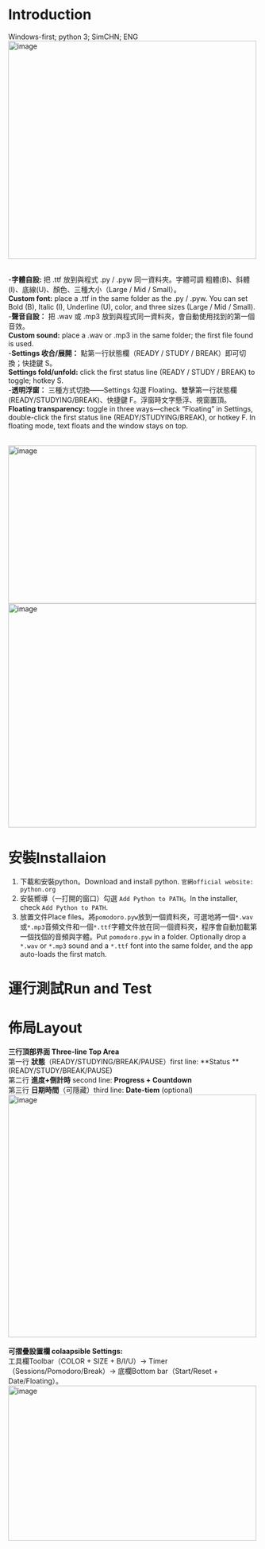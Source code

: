 # Introduction
Windows-first; python 3; SimCHN; ENG
<br><img width="500" height="438" alt="image" src="https://github.com/user-attachments/assets/2816832a-067a-4f72-a3c7-be985d2e2c0d" />

<br>-**字體自設:** 把 .ttf 放到與程式 .py / .pyw 同一資料夾。字體可調 粗體(B)、斜體(I)、底線(U)、顏色、三種大小（Large / Mid / Small）。
<br> **Custom font:** place a .ttf in the same folder as the .py / .pyw. You can set Bold (B), Italic (I), Underline (U), color, and three sizes (Large / Mid / Small).
<br> -**聲音自設：** 把 .wav 或 .mp3 放到與程式同一資料夾，會自動使用找到的第一個音效。
<br> **Custom sound:** place a .wav or .mp3 in the same folder; the first file found is used.
<br> -**Settings 收合/展開：** 點第一行狀態欄（READY / STUDY / BREAK）即可切換；快捷鍵 S。
<br> **Settings fold/unfold:** click the first status line (READY / STUDY / BREAK) to toggle; hotkey S.
<br> -**透明浮窗：** 三種方式切換——Settings 勾選 Floating、雙擊第一行狀態欄(READY/STUDYING/BREAK)、快捷鍵 F。浮窗時文字懸浮、視窗置頂。
<br> **Floating transparency:** toggle in three ways—check “Floating” in Settings, double-click the first status line (READY/STUDYING/BREAK), or hotkey F. In floating mode, text floats and the window stays on top.

<br><img width="500" height="318" alt="image" src="https://github.com/user-attachments/assets/aabbbbd1-b27e-4c61-9ceb-67c31099b2d3" />
<img width="500" height="450" alt="image" src="https://github.com/user-attachments/assets/06e084b1-a8bd-4ad4-a08d-e2e07912a3ea" />

# 安裝Installaion
1. 下載和安裝python。Download and install python.  `官網official website: python.org`
2. 安裝嚮導（一打開的窗口）勾選 `Add Python to PATH`。In the installer, check `Add Python to PATH`.
3. 放置文件Place files。將`pomodoro.pyw`放到一個資料夾，可選地將一個`*.wav`或`*.mp3`音頻文件和一個`*.ttf`字體文件放在同一個資料夾，程序會自動加載第一個找個的音頻與字體。Put `pomodoro.pyw` in a folder. Optionally drop a `*.wav` or `*.mp3` sound and a `*.ttf` font into the same folder, and the app auto-loads the first match.
# 運行測試Run and Test
# 佈局Layout
**三行頂部界面 Three-line Top Area**
<br> 第一行 **狀態**（READY/STUDYING/BREAK/PAUSE）first line: **Status **(READY/STUDY/BREAK/PAUSE)
<br> 第二行 **進度+倒計時** second line: **Progress + Countdown**
<br> 第三行 **日期時間**（可隱藏）third line: **Date-tiem** (optional)
<br><img width="500" height="488" alt="image" src="https://github.com/user-attachments/assets/e997868e-4376-4723-a726-be889c7389e0" />
<br><br> **可摺疊設置欄 colaapsible Settings:** 
<br>工具欄Toolbar（COLOR + SIZE + B/I/U）→ Timer（Sessions/Pomodoro/Break）→ 底欄Bottom bar（Start/Reset + Date/Floating）。
<br><img width="500" height="312" alt="image" src="https://github.com/user-attachments/assets/c526d049-d4d4-458f-83e3-02d15ac05b02" />

